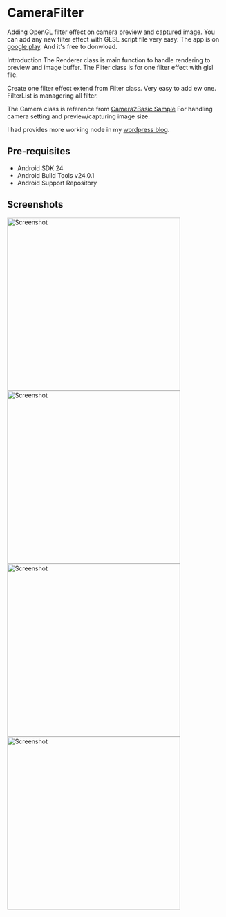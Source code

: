 CameraFilter
===================================
Adding OpenGL filter effect on camera preview and captured image.
You can add any new filter effect with GLSL script file very easy.
The app is on [google play][2]. And it's free to donwload.

Introduction
The Renderer class is main function to handle rendering to preview and image buffer.
The Filter class is for one filter effect with glsl file.

Create one filter effect extend from Filter class. Very easy to add ew one.
FilterList is managering all filter.

The Camera class is reference from [Camera2Basic Sample][1]
For handling camera setting and preview/capturing image size.

I had provides more working node in my [wordpress blog][3].

[1]: https://github.com/googlesamples/android-Camera2Basic
[2]: https://play.google.com/store/apps/details?id=com.yamate.camerafilter
[3]: https://vincentcwblog.wordpress.com/category/tech/


Pre-requisites
--------------

- Android SDK 24
- Android Build Tools v24.0.1
- Android Support Repository

Screenshots
-------------

<img src="https://vincentcwblog.files.wordpress.com/2016/10/ycamera_1477803842814.jpg?w=2400&h=&crop=1" height="400" alt="Screenshot"/>
<img src="https://vincentcwblog.files.wordpress.com/2016/10/ycamera_1477803839169.jpg?w=2400&h=&crop=1" height="400" alt="Screenshot"/>
<img src="https://vincentcwblog.files.wordpress.com/2016/10/ycamera_1477803835597.jpg?w=2400&h=&crop=1" height="400" alt="Screenshot"/>
<img src="https://vincentcwblog.files.wordpress.com/2016/10/ycamera_1477803831567.jpg?w=2400&h=&crop=1" height="400" alt="Screenshot"/>
